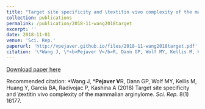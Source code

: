 ```yaml
---
title: "Target site specificity and \textitin vivo complexity of the mammalian arginylome"
collection: publications
permalink: /publication/2018-11-wang2018target
excerpt: ''
date: 2018-11-01
venue: 'Sci. Rep.'
paperurl: 'http://vpejaver.github.io/files/2018-11-wang2018target.pdf'
citation: '\*Wang J, \*<b>Pejaver V</b>R, Dann GP, Wolf MY, Kellis M, Huang Y, Garcia BA, Radivojac P, Kashina A (2018) Target site specificity and \textitin vivo complexity of the mammalian arginylome. <i>Sci. Rep.</i> 8(1) 16177.'
---
```

[Download paper here](http://vpejaver.github.io/files/2018-11-wang2018target.pdf)

Recommended citation: \*Wang J, \*<b>Pejaver V</b>R, Dann GP, Wolf MY, Kellis M, Huang Y, Garcia BA, Radivojac P, Kashina A (2018) Target site specificity and \textitin vivo complexity of the mammalian arginylome. <i>Sci. Rep.</i> 8(1) 16177.
